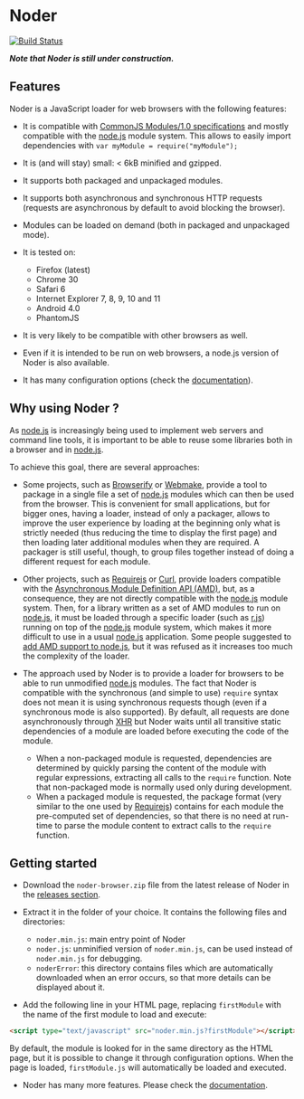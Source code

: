 # Noder

[![Build Status](https://secure.travis-ci.org/ariatemplates/noder-js.png?branch=master)](https://travis-ci.org/ariatemplates/noder-js)

***Note that Noder is still under construction.***

## Features

Noder is a JavaScript loader for web browsers with the following features:

* It is compatible with [CommonJS Modules/1.0 specifications](http://www.commonjs.org/specs/modules/1.0/) and mostly compatible with the [node.js](http://nodejs.org) module system.
This allows to easily import dependencies with ``var myModule = require("myModule");``

* It is (and will stay) small: &lt; 6kB minified and gzipped.

* It supports both packaged and unpackaged modules.

* It supports both asynchronous and synchronous HTTP requests (requests are asynchronous by default to avoid blocking the browser).

* Modules can be loaded on demand (both in packaged and unpackaged mode).

* It is tested on:
	* Firefox (latest)
	* Chrome 30
	* Safari 6
	* Internet Explorer 7, 8, 9, 10 and 11
	* Android 4.0
	* PhantomJS

* It is very likely to be compatible with other browsers as well.

* Even if it is intended to be run on web browsers, a node.js version of Noder is also available.

* It has many configuration options (check the [documentation](doc/index.md)).

## Why using Noder ?

As [node.js](http://nodejs.org) is increasingly being used to implement web servers and command line tools,
it is important to be able to reuse some libraries both in a browser and in [node.js](http://nodejs.org).

To achieve this goal, there are several approaches:

* Some projects, such as [Browserify](https://github.com/substack/node-browserify) or [Webmake](https://github.com/medikoo/modules-webmake),
provide a tool to package in a single file a set of [node.js](http://nodejs.org) modules which can then be used from the browser.
This is convenient for small applications, but for bigger ones, having a loader, instead of only a packager, allows to improve the
user experience by loading at the beginning only what is strictly needed (thus reducing the time to display the first page)
and then loading later additional modules when they are required. A packager is still useful, though, to group files together instead of
doing a different request for each module.

* Other projects, such as [Requirejs](http://requirejs.org/) or [Curl](https://github.com/cujojs/curl/wiki), provide loaders compatible with
the [Asynchronous Module Definition API (AMD)](https://github.com/amdjs/amdjs-api/wiki/AMD), but, as a consequence, they are not directly compatible with
the [node.js](http://nodejs.org) module system. Then, for a library written as a set of AMD modules to run on [node.js](http://nodejs.org), it must be loaded through a specific
loader (such as [r.js](https://github.com/jrburke/r.js)) running on top of the [node.js](http://nodejs.org) module system, which makes it more difficult to
use in a usual [node.js](http://nodejs.org) application. Some people suggested to [add AMD support to node.js](https://groups.google.com/forum/?fromgroups=#!msg/nodejs-dev/yK7i56thS4Q/tqvkYp14t5YJ),
but it was refused as it increases too much the complexity of the loader.

* The approach used by Noder is to provide a loader for browsers to be able to run unmodified [node.js](http://nodejs.org) modules. The fact that Noder is compatible with
the synchronous (and simple to use) ``require`` syntax does not mean it is using synchronous requests though (even if a synchronous mode is also supported). By default,
all requests are done asynchronously through [XHR](http://www.w3.org/TR/XMLHttpRequest1/) but Noder waits until all transitive static dependencies of a module are loaded
before executing the code of the module.
	* When a non-packaged module is requested, dependencies are determined by quickly parsing the content of the module with regular expressions, extracting all calls to the
	``require`` function. Note that non-packaged mode is normally used only during development.
	* When a packaged module is requested, the package format (very similar to the one used by [Requirejs](http://requirejs.org/))
	contains for each module the pre-computed set of dependencies, so that there is no need at run-time to parse the module content to extract calls to the ``require`` function.

## Getting started

* Download the `noder-browser.zip` file from the latest release of Noder in the [releases section](https://github.com/ariatemplates/noder-js/releases).

* Extract it in the folder of your choice. It contains the following files and directories:
	* ``noder.min.js``: main entry point of Noder
	* ``noder.js``: unminified version of ``noder.min.js``, can be used instead of ``noder.min.js`` for debugging.
	* ``noderError``: this directory contains files which are automatically downloaded when an error occurs, so that more details can be displayed about it.

* Add the following line in your HTML page, replacing ``firstModule`` with the name of the first module to load and execute:

```html
<script type="text/javascript" src="noder.min.js?firstModule"></script>
```

By default, the module is looked for in the same directory as the HTML page, but it is possible to change it through configuration options.
When the page is loaded, ``firstModule.js`` will automatically be loaded and executed.

* Noder has many more features. Please check the [documentation](doc/index.md).
